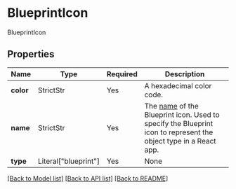 # BlueprintIcon

BlueprintIcon

## Properties
| Name | Type | Required | Description |
| ------------ | ------------- | ------------- | ------------- |
**color** | StrictStr | Yes | A hexadecimal color code. |
**name** | StrictStr | Yes | The [name](https://blueprintjs.com/docs/#icons/icons-list) of the Blueprint icon.  Used to specify the Blueprint icon to represent the object type in a React app.  |
**type** | Literal["blueprint"] | Yes | None |


[[Back to Model list]](../../../README.md#models-v2-link) [[Back to API list]](../../../README.md#documentation-for-api-endpoints) [[Back to README]](../../../README.md)
